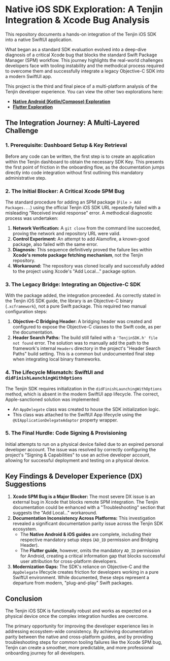 # Native iOS SDK Exploration: A Tenjin Integration & Xcode Bug Analysis

This repository documents a hands-on integration of the Tenjin iOS SDK into a native SwiftUI application.

What began as a standard SDK evaluation evolved into a deep-dive diagnosis of a critical Xcode bug that blocks the standard Swift Package Manager (SPM) workflow. This journey highlights the real-world challenges developers face with tooling instability and the methodical process required to overcome them and successfully integrate a legacy Objective-C SDK into a modern SwiftUI app.

This project is the third and final piece of a multi-platform analysis of the Tenjin developer experience. You can view the other two explorations here:
* [**Native Android (Kotlin/Compose) Exploration**](https://github.com/komangsidhiartha/tenjin-sdk-exploratory-android-compose)
* [**Flutter Exploration**](https://github.com/komangsidhiartha/tenjin_exploratory_sample_flutter)

## The Integration Journey: A Multi-Layered Challenge

### 1. Prerequisite: Dashboard Setup & Key Retrieval

Before any code can be written, the first step is to create an application within the Tenjin dashboard to obtain the necessary SDK Key. This presents the first point of friction in the onboarding flow, as the documentation jumps directly into code integration without first outlining this mandatory administrative step.

### 2. The Initial Blocker: A Critical Xcode SPM Bug

The standard procedure for adding an SPM package (`File > Add Packages...`) using the official Tenjin iOS SDK URL repeatedly failed with a misleading "Received invalid response" error. A methodical diagnostic process was undertaken:
1.  **Network Verification:** A `git clone` from the command line succeeded, proving the network and repository URL were valid.
2.  **Control Experiment:** An attempt to add Alamofire, a known-good package, also failed with the same error.
3.  **Diagnosis:** This sequence definitively proved the failure lies within **Xcode's remote package fetching mechanism**, not the Tenjin repository.
4.  **Workaround:** The repository was cloned locally and successfully added to the project using Xcode's "Add Local..." package option.

### 3. The Legacy Bridge: Integrating an Objective-C SDK

With the package added, the integration proceeded. As correctly stated in the Tenjin iOS SDK guide, the library is an Objective-C binary (`.xcframework`), not a pure Swift package. This required two manual configuration steps:
1.  **Objective-C Bridging Header:** A bridging header was created and configured to expose the Objective-C classes to the Swift code, as per the documentation.
2.  **Header Search Paths:** The build still failed with a `'TenjinSDK.h' file not found` error. The solution was to manually add the path to the framework's internal `Headers` directory in the project's "Header Search Paths" build setting. This is a common but undocumented final step when integrating local binary frameworks.

### 4. The Lifecycle Mismatch: SwiftUI and `didFinishLaunchingWithOptions`

The Tenjin SDK requires initialization in the `didFinishLaunchingWithOptions` method, which is absent in the modern SwiftUI app lifecycle. The correct, Apple-sanctioned solution was implemented:
* An `AppDelegate` class was created to house the SDK initialization logic.
* This class was attached to the SwiftUI App lifecycle using the `@UIApplicationDelegateAdaptor` property wrapper.

### 5. The Final Hurdle: Code Signing & Provisioning

Initial attempts to run on a physical device failed due to an expired personal developer account. The issue was resolved by correctly configuring the project's "Signing & Capabilities" to use an active developer account, allowing for successful deployment and testing on a physical device.

## Key Findings & Developer Experience (DX) Suggestions

1.  **Xcode SPM Bug is a Major Blocker:** The most severe DX issue is an external bug in Xcode that blocks remote SPM integration. The Tenjin documentation could be enhanced with a "Troubleshooting" section that suggests the "Add Local..." workaround.
2.  **Documentation Inconsistency Across Platforms:** This investigation revealed a significant documentation parity issue across the Tenjin SDK ecosystem.
    * The **Native Android & iOS guides** are complete, including their respective mandatory setup steps (`AD_ID` permission and Bridging Header).
    * The **Flutter guide**, however, omits the mandatory `AD_ID` permission for Android, creating a critical information gap that blocks successful user attribution for cross-platform developers.
3.  **Modernization Gaps:** The SDK's reliance on Objective-C and the `AppDelegate` lifecycle creates friction for developers working in a pure SwiftUI environment. While documented, these steps represent a departure from modern, "plug-and-play" Swift packages.

## Conclusion

The Tenjin iOS SDK is functionally robust and works as expected on a physical device once the complex integration hurdles are overcome.

The primary opportunity for improving the developer experience lies in addressing ecosystem-wide consistency. By achieving documentation parity between the native and cross-platform guides, and by providing troubleshooting steps for common tooling failures like the Xcode SPM bug, Tenjin can create a smoother, more predictable, and more professional onboarding journey for all developers.
